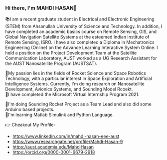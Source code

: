 ### Hi there, I'm MAHDI HASAN👋 

📚I am a recent graduate student in Electrical and Electronic Engineering (STEM) from Ahsanullah University of Science and Technology. In addition, I have completed an academic basics course on Remote Sensing, GIS, and Global Navigation Satellite Systems at the esteemed Indian Institute of Remote Sensing, ISRO. I have also completed a Diploma in Mechatronics Engineering (Online) on the Advance Learning Interactive System Online. I held a position on the Project Development Team at the Satellite Communication Laboratory, AUST worked as a UG Research Assistant for the AUST Nanosatellite Program (AUSTSAT).

🔵My passion lies in the fields of Rocket Science and Space Robotics Technology, with a particular interest in Space Exploration and Artificial Intelligence Systems.
  Currently, I'm doing research on Nanosatellite Development, Avionics Systems, and Sounding Model Rcoekt.<br>
🔵I have completed the Microsoft Virtual Internship Program 2021.<br>

🔵I'm doing Sounding Rocket Project as a Team Lead and also did some Arduino based projects. <br>
🔵I'm learning Matlab Simulink and Python Language.<br>

👉 Cheakout My Profile-
- https://www.linkedin.com/in/mahdi-hasan-eee-aust
- https://www.researchgate.net/profile/Mahdi-Hasan-9
- https://aust.academia.edu/MahdiHasan
- https://orcid.org/0000-0001-6679-2918 <br>


